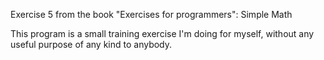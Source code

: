 Exercise 5 from the book "Exercises for programmers": Simple Math

This program is a small training exercise I'm doing for myself, without any useful purpose of any kind to anybody.
